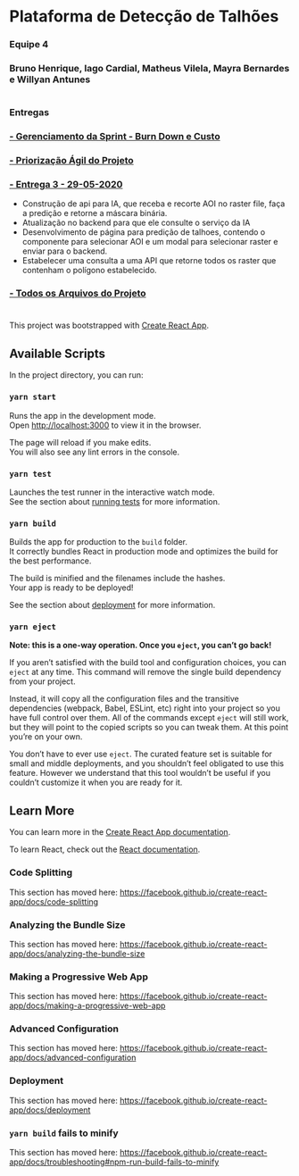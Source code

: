 # Plataforma de Detecção de Talhões

### Equipe 4
### Bruno Henrique, Iago Cardial, Matheus Vilela, Mayra Bernardes e Willyan Antunes
#
### Entregas
### [- Gerenciamento da Sprint - Burn Down e Custo](https://drive.google.com/open?id=18nxotizbgWOUV79GEEmgSKg7JJiXPh1RW-djI0H_5po)

### [- Priorização Ágil do Projeto](https://drive.google.com/open?id=1fPgkGqo3wlhHqdagS5zdr_9R37E_ryQD)

### [- Entrega 3 - 29-05-2020](https://drive.google.com/drive/folders/1T9M7tOpUUz0_yKG-bx7DxeZ2GFKUhSbj?usp=sharing)
- Construção de api para IA, que receba e recorte AOI no raster file, faça a predição e retorne a máscara binária.
- Atualização no backend para que ele consulte o serviço da IA
- Desenvolvimento de página para predição de talhoes, contendo o componente para selecionar AOI e um modal para selecionar raster e enviar para o backend.
- Estabelecer uma consulta a uma API que retorne todos os raster que contenham o polígono estabelecido.

### [- Todos os Arquivos do Projeto](https://drive.google.com/open?id=1VwCP69CIkUA82ie0dcBAwo4NLiBk8iC7)
#

This project was bootstrapped with [Create React App](https://github.com/facebook/create-react-app).

## Available Scripts

In the project directory, you can run:

### `yarn start`

Runs the app in the development mode.<br />
Open [http://localhost:3000](http://localhost:3000) to view it in the browser.

The page will reload if you make edits.<br />
You will also see any lint errors in the console.

### `yarn test`

Launches the test runner in the interactive watch mode.<br />
See the section about [running tests](https://facebook.github.io/create-react-app/docs/running-tests) for more information.

### `yarn build`

Builds the app for production to the `build` folder.<br />
It correctly bundles React in production mode and optimizes the build for the best performance.

The build is minified and the filenames include the hashes.<br />
Your app is ready to be deployed!

See the section about [deployment](https://facebook.github.io/create-react-app/docs/deployment) for more information.

### `yarn eject`

**Note: this is a one-way operation. Once you `eject`, you can’t go back!**

If you aren’t satisfied with the build tool and configuration choices, you can `eject` at any time. This command will remove the single build dependency from your project.

Instead, it will copy all the configuration files and the transitive dependencies (webpack, Babel, ESLint, etc) right into your project so you have full control over them. All of the commands except `eject` will still work, but they will point to the copied scripts so you can tweak them. At this point you’re on your own.

You don’t have to ever use `eject`. The curated feature set is suitable for small and middle deployments, and you shouldn’t feel obligated to use this feature. However we understand that this tool wouldn’t be useful if you couldn’t customize it when you are ready for it.

## Learn More

You can learn more in the [Create React App documentation](https://facebook.github.io/create-react-app/docs/getting-started).

To learn React, check out the [React documentation](https://reactjs.org/).

### Code Splitting

This section has moved here: https://facebook.github.io/create-react-app/docs/code-splitting

### Analyzing the Bundle Size

This section has moved here: https://facebook.github.io/create-react-app/docs/analyzing-the-bundle-size

### Making a Progressive Web App

This section has moved here: https://facebook.github.io/create-react-app/docs/making-a-progressive-web-app

### Advanced Configuration

This section has moved here: https://facebook.github.io/create-react-app/docs/advanced-configuration

### Deployment

This section has moved here: https://facebook.github.io/create-react-app/docs/deployment

### `yarn build` fails to minify

This section has moved here: https://facebook.github.io/create-react-app/docs/troubleshooting#npm-run-build-fails-to-minify
